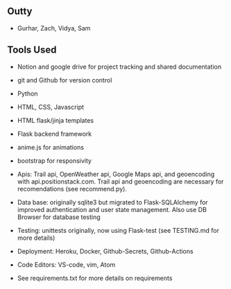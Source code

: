 ## Outty
* Gurhar, Zach, Vidya, Sam

## Tools Used

* Notion and google drive for project tracking and shared documentation

* git and Github for version control

* Python

* HTML, CSS, Javascript

* HTML flask/jinja templates

* Flask backend framework

* anime.js for animations

* bootstrap for responsivity

* Apis: Trail api, OpenWeather api, Google Maps api, and geoencoding with api.positionstack.com. Trail api and geoencoding are necessary for recomendations (see recommend.py). 

* Data base: originally sqlite3 but migrated to Flask-SQLAlchemy for improved authentication and user state management. Also use DB Browser for database testing

* Testing: unittests originally, now using Flask-test (see TESTING.md for more details)

* Deployment: Heroku, Docker, Github-Secrets, Github-Actions

* Code Editors: VS-code, vim, Atom


* See requirements.txt for more details on requirements